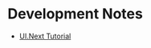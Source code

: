 # Development Notes #

- [UI.Next Tutorial](https://github.com/intellifactory/websharper.ui.next/blob/master/docs/Tutorial.md)